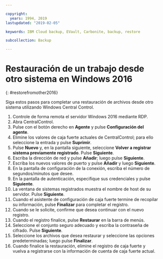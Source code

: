 ```yaml
---

copyright:
  years: 1994, 2019
lastupdated: "2019-02-05"

keywords: IBM Cloud backup, EVault, Carbonite, backup, restore

subcollection: Backup

---
```


# Restauración de un trabajo desde otro sistema en Windows 2016
{: #restorefromother2016}

Siga estos pasos para completar una restauración de archivos desde otro sistema utilizando Windows Central Control.

1. Controle de forma remota el servidor Windows 2016 mediante RDP.
2. Abra CentralControl.
3. Pulse con el botón derecho en **Agente** y pulse **Configuración del agente**.
4. Elimine los valores de caja fuerte actuales de CentralControl; para ello seleccione la entrada y pulse **Suprimir**.
5. Pulse **Nuevo** y, en la pantalla siguiente, seleccione **Volver a registrar sistema previamente registrado**. Pulse **Siguiente**.
6. Escriba la dirección de red y pulse **Añadir**; luego pulse **Siguiente**.
7. Escriba los nuevos valores de puerto y pulse **Añadir** y luego **Siguiente**.
8. En la pantalla de configuración de la conexión, escriba el número de segundos/minutos que desee.
9. En la pantalla de autenticación, especifique sus credenciales y pulse **Siguiente**.
10. La ventana de sistemas registrados muestra el nombre de host de su servidor. Pulse **Siguiente**.
11.	Cuando el asistente de configuración de caja fuerte termine de recopilar su información, pulse **Finalizar** para completar el registro.
12. Cuando se le solicite, confirme que desea continuar con el nuevo registro.
13. Cuando el registro finalice, pulse **Restaurar** en la barra de menús.
9.	Seleccione el conjunto seguro adecuado y escriba la contraseña de cifrado. Pulse **Siguiente**.
10.	Seleccione los archivos que desea restaurar y seleccione las opciones predeterminadas; luego pulse **Finalizar**.
11.	Cuando finalice la restauración, elimine el registro de caja fuerte y vuelva a registrarse con la información de cuenta de caja fuerte actual.
